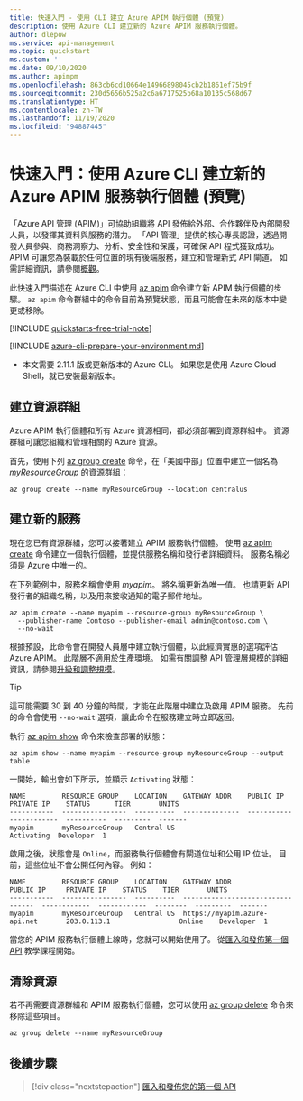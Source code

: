 ```yaml
---
title: 快速入門 - 使用 CLI 建立 Azure APIM 執行個體 (預覽)
description: 使用 Azure CLI 建立新的 Azure APIM 服務執行個體。
author: dlepow
ms.service: api-management
ms.topic: quickstart
ms.custom: ''
ms.date: 09/10/2020
ms.author: apimpm
ms.openlocfilehash: 863cb6cd10664e14966898045cb2b1861ef75b9f
ms.sourcegitcommit: 230d5656b525a2c6a6717525b68a10135c568d67
ms.translationtype: HT
ms.contentlocale: zh-TW
ms.lasthandoff: 11/19/2020
ms.locfileid: "94887445"
---
```

# <a name="quickstart-create-a-new-azure-api-management-service-instance-by-using-the-azure-cli-preview"></a>快速入門：使用 Azure CLI 建立新的 Azure APIM 服務執行個體 (預覽)

「Azure API 管理 (APIM)」可協助組織將 API 發佈給外部、合作夥伴及內部開發人員，以發揮其資料與服務的潛力。 「API 管理」提供的核心專長認證，透過開發人員參與、商務洞察力、分析、安全性和保護，可確保 API 程式獲致成功。 APIM 可讓您為裝載於任何位置的現有後端服務，建立和管理新式 API 閘道。 如需詳細資訊，請參閱[概觀](api-management-key-concepts.md)。

此快速入門描述在 Azure CLI 中使用 [az apim](/cli/azure/apim) 命令建立新 APIM 執行個體的步驟。 `az apim` 命令群組中的命令目前為預覽狀態，而且可能會在未來的版本中變更或移除。

[!INCLUDE [quickstarts-free-trial-note](../../includes/quickstarts-free-trial-note.md)]

[!INCLUDE [azure-cli-prepare-your-environment.md](../../includes/azure-cli-prepare-your-environment.md)]

- 本文需要 2.11.1 版或更新版本的 Azure CLI。 如果您是使用 Azure Cloud Shell，就已安裝最新版本。

## <a name="create-a-resource-group"></a>建立資源群組

Azure APIM 執行個體和所有 Azure 資源相同，都必須部署到資源群組中。 資源群組可讓您組織和管理相關的 Azure 資源。

首先，使用下列 [az group create](/cli/azure/group#az-group-create) 命令，在「美國中部」位置中建立一個名為 *myResourceGroup* 的資源群組：

```azurecli-interactive
az group create --name myResourceGroup --location centralus
```

## <a name="create-a-new-service"></a>建立新的服務

現在您已有資源群組，您可以接著建立 APIM 服務執行個體。 使用 [az apim create](/cli/azure/apim#az-apim-create) 命令建立一個執行個體，並提供服務名稱和發行者詳細資料。 服務名稱必須是 Azure 中唯一的。 

在下列範例中，服務名稱會使用 *myapim*。 將名稱更新為唯一值。 也請更新 API 發行者的組織名稱，以及用來接收通知的電子郵件地址。 

```azurecli-interactive
az apim create --name myapim --resource-group myResourceGroup \
  --publisher-name Contoso --publisher-email admin@contoso.com \
  --no-wait
```

根據預設，此命令會在開發人員層中建立執行個體，以此經濟實惠的選項評估 Azure APIM。 此階層不適用於生產環境。 如需有關調整 API 管理層規模的詳細資訊，請參閱[升級和調整規模](upgrade-and-scale.md)。 

> [!TIP]
> 這可能需要 30 到 40 分鐘的時間，才能在此階層中建立及啟用 APIM 服務。 先前的命令會使用 `--no-wait` 選項，讓此命令在服務建立時立即返回。

執行 [az apim show](/cli/azure/apim#az-apim-show) 命令來檢查部署的狀態：

```azurecli-interactive
az apim show --name myapim --resource-group myResourceGroup --output table
```

一開始，輸出會如下所示，並顯示 `Activating` 狀態：

```console
NAME         RESOURCE GROUP    LOCATION    GATEWAY ADDR    PUBLIC IP    PRIVATE IP    STATUS      TIER       UNITS
-----------  ----------------  ----------  --------------  -----------  ------------  ----------  ---------  -------
myapim       myResourceGroup   Central US                                             Activating  Developer  1
```

啟用之後，狀態會是 `Online`，而服務執行個體會有閘道位址和公用 IP 位址。 目前，這些位址不會公開任何內容。 例如：

```console
NAME         RESOURCE GROUP    LOCATION    GATEWAY ADDR                       PUBLIC IP     PRIVATE IP    STATUS    TIER       UNITS
-----------  ----------------  ----------  ---------------------------------  ------------  ------------  --------  ---------  -------
myapim       myResourceGroup   Central US  https://myapim.azure-api.net       203.0.113.1                 Online    Developer  1
```

當您的 APIM 服務執行個體上線時，您就可以開始使用了。 從[匯入和發佈第一個 API](import-and-publish.md) 教學課程開始。

## <a name="clean-up-resources"></a>清除資源

若不再需要資源群組和 APIM 服務執行個體，您可以使用 [az group delete](/cli/azure/group#az-group-delete) 命令來移除這些項目。

```azurecli-interactive
az group delete --name myResourceGroup
```

## <a name="next-steps"></a>後續步驟

> [!div class="nextstepaction"]
> [匯入和發佈您的第一個 API](import-and-publish.md)

